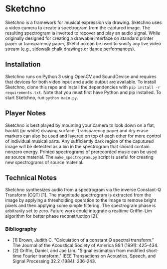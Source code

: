 # Sketchno
Sketchno is a framework for musical expression via drawing.
Sketchno uses a video camera to create a spectrogram from the captured image.
The resulting spectrogram is inverted to recover and play an audio signal.
While originally designed for creating a drawable interface on standard printer paper or transparency paper, Sketchno can be used to sonify any live video stream (e.g., sidewalk chalk drawings or dance performances).

## Installation
Sketchno runs on Python 3 using OpenCV and SoundDevice and requires that devices for both video input and audio output are available.
To install Sketchno, clone this repo and install the dependencies with `pip install -r requirements.txt`.
Note that you must first have Python and pip installed.
To start Sketchno, run `python main.py`.

## Player Notes
Sketchno is best played by mounting your camera to look down on a flat, backlit (or white) drawing surface.
Transparency paper and dry erase markers can also be used and layered on top of each other for more control of individual musical parts.
Any sufficiently dark region of the caputured image will be detected as a bin in the spectrogram that should contain nonzero energy.
Printed spectrograms of prerecorded music can be used as source material.
The `make_spectrogram.py` script is useful for creating new spectrograms of source material.

## Technical Notes
Sketchno synthesizes audio from a spectrogram via the inverse Constant-Q Transform (CQT) [1].
The magnitude spectrogram is extracted from the image by applying a thresholding operation to the image to remove bright pixels and then applying some simple filtering.
The spectrogram phase is arbitrarily set to zero. Future work could integrate a realtime Griffin-Lim algorithm for better phase reconstruction [2].

### Bibliography
 - [1] Brown, Judith C. "Calculation of a constant Q spectral transform." The Journal of the Acoustical Society of America 89.1 (1991): 425-434.
 - [2] Griffin, Daniel, and Jae Lim. "Signal estimation from modified short-time Fourier transform." IEEE Transactions on Acoustics, Speech, and Signal Processing 32.2 (1984): 236-243.
